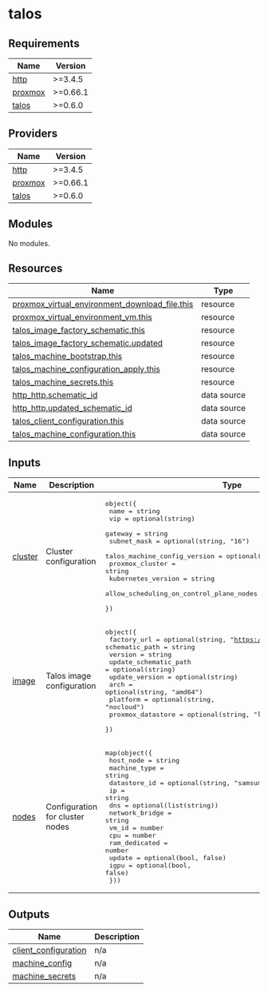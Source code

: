 # talos

<!-- BEGIN_TF_DOCS -->
## Requirements

| Name | Version |
|------|---------|
| <a name="requirement_http"></a> [http](#requirement\_http) | >=3.4.5 |
| <a name="requirement_proxmox"></a> [proxmox](#requirement\_proxmox) | >=0.66.1 |
| <a name="requirement_talos"></a> [talos](#requirement\_talos) | >=0.6.0 |

## Providers

| Name | Version |
|------|---------|
| <a name="provider_http"></a> [http](#provider\_http) | >=3.4.5 |
| <a name="provider_proxmox"></a> [proxmox](#provider\_proxmox) | >=0.66.1 |
| <a name="provider_talos"></a> [talos](#provider\_talos) | >=0.6.0 |

## Modules

No modules.

## Resources

| Name | Type |
|------|------|
| [proxmox_virtual_environment_download_file.this](https://registry.terraform.io/providers/bpg/proxmox/latest/docs/resources/virtual_environment_download_file) | resource |
| [proxmox_virtual_environment_vm.this](https://registry.terraform.io/providers/bpg/proxmox/latest/docs/resources/virtual_environment_vm) | resource |
| [talos_image_factory_schematic.this](https://registry.terraform.io/providers/siderolabs/talos/latest/docs/resources/image_factory_schematic) | resource |
| [talos_image_factory_schematic.updated](https://registry.terraform.io/providers/siderolabs/talos/latest/docs/resources/image_factory_schematic) | resource |
| [talos_machine_bootstrap.this](https://registry.terraform.io/providers/siderolabs/talos/latest/docs/resources/machine_bootstrap) | resource |
| [talos_machine_configuration_apply.this](https://registry.terraform.io/providers/siderolabs/talos/latest/docs/resources/machine_configuration_apply) | resource |
| [talos_machine_secrets.this](https://registry.terraform.io/providers/siderolabs/talos/latest/docs/resources/machine_secrets) | resource |
| [http_http.schematic_id](https://registry.terraform.io/providers/hashicorp/http/latest/docs/data-sources/http) | data source |
| [http_http.updated_schematic_id](https://registry.terraform.io/providers/hashicorp/http/latest/docs/data-sources/http) | data source |
| [talos_client_configuration.this](https://registry.terraform.io/providers/siderolabs/talos/latest/docs/data-sources/client_configuration) | data source |
| [talos_machine_configuration.this](https://registry.terraform.io/providers/siderolabs/talos/latest/docs/data-sources/machine_configuration) | data source |

## Inputs

| Name | Description | Type | Default | Required |
|------|-------------|------|---------|:--------:|
| <a name="input_cluster"></a> [cluster](#input\_cluster) | Cluster configuration | <pre>object({<br/>    name                                    = string<br/>    vip                                     = optional(string)<br/>    gateway                                 = string<br/>    subnet_mask                             = optional(string, "16")<br/>    talos_machine_config_version            = optional(string)<br/>    proxmox_cluster                         = string<br/>    kubernetes_version                      = string<br/>    allow_scheduling_on_control_plane_nodes = optional(bool, false)<br/>  })</pre> | n/a | yes |
| <a name="input_image"></a> [image](#input\_image) | Talos image configuration | <pre>object({<br/>    factory_url           = optional(string, "https://factory.talos.dev")<br/>    schematic_path        = string<br/>    version               = string<br/>    update_schematic_path = optional(string)<br/>    update_version        = optional(string)<br/>    arch                  = optional(string, "amd64")<br/>    platform              = optional(string, "nocloud")<br/>    proxmox_datastore     = optional(string, "local")<br/>  })</pre> | n/a | yes |
| <a name="input_nodes"></a> [nodes](#input\_nodes) | Configuration for cluster nodes | <pre>map(object({<br/>    host_node      = string<br/>    machine_type   = string<br/>    datastore_id   = optional(string, "samsung-500gb")<br/>    ip             = string<br/>    dns            = optional(list(string))<br/>    network_bridge = string<br/>    vm_id          = number<br/>    cpu            = number<br/>    ram_dedicated  = number<br/>    update         = optional(bool, false)<br/>    igpu           = optional(bool, false)<br/>  }))</pre> | n/a | yes |

## Outputs

| Name | Description |
|------|-------------|
| <a name="output_client_configuration"></a> [client\_configuration](#output\_client\_configuration) | n/a |
| <a name="output_machine_config"></a> [machine\_config](#output\_machine\_config) | n/a |
| <a name="output_machine_secrets"></a> [machine\_secrets](#output\_machine\_secrets) | n/a |
<!-- END_TF_DOCS -->
